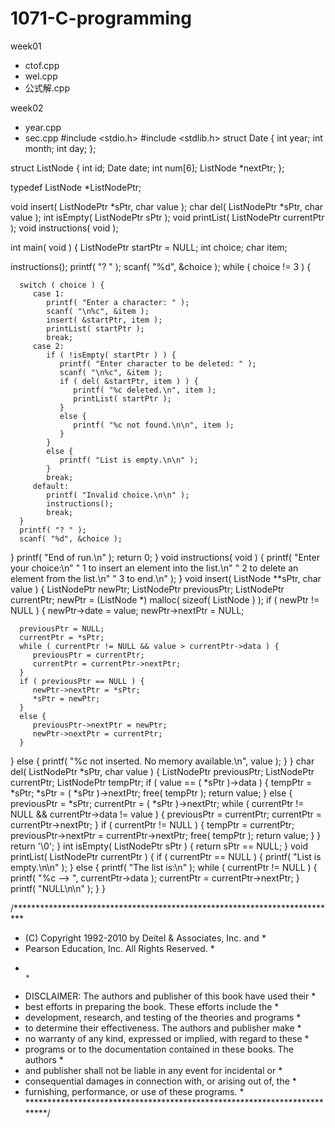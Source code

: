 # 1071-C-programming

week01
* ctof.cpp
* wel.cpp
* 公式解.cpp
 
week02
* year.cpp
* sec.cpp
#include <stdio.h>
#include <stdlib.h>
struct Date
{
    int year;
    int month;
    int day;
};

struct ListNode {
    int id;
    Date date;
    int num[6];
    ListNode *nextPtr;
};

typedef ListNode *ListNodePtr;

void insert( ListNodePtr *sPtr, char value );
char del( ListNodePtr *sPtr, char value );
int isEmpty( ListNodePtr sPtr );
void printList( ListNodePtr currentPtr );
void instructions( void );

int main( void )
{
   ListNodePtr startPtr = NULL;
   int choice;
   char item;

   instructions();
   printf( "? " );
   scanf( "%d", &choice );
   while ( choice != 3 ) {

      switch ( choice ) {
         case 1:
            printf( "Enter a character: " );
            scanf( "\n%c", &item );
            insert( &startPtr, item );
            printList( startPtr );
            break;
         case 2:
            if ( !isEmpty( startPtr ) ) {
               printf( "Enter character to be deleted: " );
               scanf( "\n%c", &item );
               if ( del( &startPtr, item ) ) {
                  printf( "%c deleted.\n", item );
                  printList( startPtr );
               }
               else {
                  printf( "%c not found.\n\n", item );
               }
            }
            else {
               printf( "List is empty.\n\n" );
            }
            break;
         default:
            printf( "Invalid choice.\n\n" );
            instructions();
            break;
      }
      printf( "? " );
      scanf( "%d", &choice );
   }
   printf( "End of run.\n" );
   return 0;
}
void instructions( void )
{
   printf( "Enter your choice:\n"
      "   1 to insert an element into the list.\n"
      "   2 to delete an element from the list.\n"
      "   3 to end.\n" );
}
void insert( ListNode **sPtr, char value )
{
   ListNodePtr newPtr;
   ListNodePtr previousPtr;
   ListNodePtr currentPtr;
   newPtr = (ListNode *) malloc( sizeof( ListNode ) );
   if ( newPtr != NULL ) {
      newPtr->date = value;
      newPtr->nextPtr = NULL;

      previousPtr = NULL;
      currentPtr = *sPtr;
      while ( currentPtr != NULL && value > currentPtr->data ) {
         previousPtr = currentPtr;
         currentPtr = currentPtr->nextPtr;
      }
      if ( previousPtr == NULL ) {
         newPtr->nextPtr = *sPtr;
         *sPtr = newPtr;
      }
      else {
         previousPtr->nextPtr = newPtr;
         newPtr->nextPtr = currentPtr;
      }
   }
   else {
      printf( "%c not inserted. No memory available.\n", value );
   }
}
char del( ListNodePtr *sPtr, char value )
{
   ListNodePtr previousPtr;
   ListNodePtr currentPtr;
   ListNodePtr tempPtr;
   if ( value == ( *sPtr )->data ) {
      tempPtr = *sPtr;
      *sPtr = ( *sPtr )->nextPtr;
      free( tempPtr );
      return value;
   }
   else {
      previousPtr = *sPtr;
      currentPtr = ( *sPtr )->nextPtr;
      while ( currentPtr != NULL && currentPtr->data != value ) {
         previousPtr = currentPtr;
         currentPtr = currentPtr->nextPtr;
      }
      if ( currentPtr != NULL ) {
         tempPtr = currentPtr;
         previousPtr->nextPtr = currentPtr->nextPtr;
         free( tempPtr );
         return value;
      }
   }
   return '\0';
}
int isEmpty( ListNodePtr sPtr )
{
   return sPtr == NULL;
}
void printList( ListNodePtr currentPtr )
{
   if ( currentPtr == NULL ) {
      printf( "List is empty.\n\n" );
   }
   else {
      printf( "The list is:\n" );
      while ( currentPtr != NULL ) {
         printf( "%c --> ", currentPtr->data );
         currentPtr = currentPtr->nextPtr;
      }
      printf( "NULL\n\n" );
   }
}


/**************************************************************************
 * (C) Copyright 1992-2010 by Deitel & Associates, Inc. and               *
 * Pearson Education, Inc. All Rights Reserved.                           *
 *                                                                        *
 * DISCLAIMER: The authors and publisher of this book have used their     *
 * best efforts in preparing the book. These efforts include the          *
 * development, research, and testing of the theories and programs        *
 * to determine their effectiveness. The authors and publisher make       *
 * no warranty of any kind, expressed or implied, with regard to these    *
 * programs or to the documentation contained in these books. The authors *
 * and publisher shall not be liable in any event for incidental or       *
 * consequential damages in connection with, or arising out of, the       *
 * furnishing, performance, or use of these programs.                     *
 *************************************************************************/








